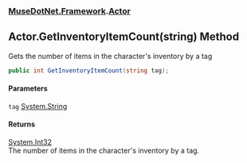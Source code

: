 ### [MuseDotNet.Framework](./MuseDotNet-Framework.md 'MuseDotNet.Framework').[Actor](./Actor.md 'MuseDotNet.Framework.Actor')
## Actor.GetInventoryItemCount(string) Method
Gets the number of items in the character's inventory by a tag  
```csharp
public int GetInventoryItemCount(string tag);
```
#### Parameters
<a name='MuseDotNet-Framework-Actor-GetInventoryItemCount(string)-tag'></a>
`tag` [System.String](https://docs.microsoft.com/en-us/dotnet/api/System.String 'System.String')  
  
#### Returns
[System.Int32](https://docs.microsoft.com/en-us/dotnet/api/System.Int32 'System.Int32')  
The number of items in the character's inventory by a tag.  
